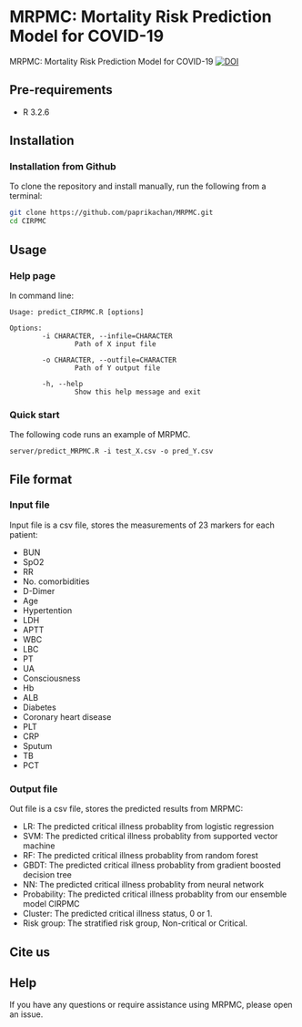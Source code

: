 # MRPMC: Mortality Risk Prediction Model for COVID-19

MRPMC: Mortality Risk Prediction Model for COVID-19 [![DOI](https://zenodo.org/badge/288612132.svg)](https://zenodo.org/badge/latestdoi/288612132)



## Pre-requirements
* R 3.2.6

## Installation

### Installation from Github
To clone the repository and install manually, run the following from a terminal:
```Bash
git clone https://github.com/paprikachan/MRPMC.git
cd CIRPMC
```

## Usage

### Help page

In command line:
```shell
Usage: predict_CIRPMC.R [options]

Options:
        -i CHARACTER, --infile=CHARACTER
                Path of X input file

        -o CHARACTER, --outfile=CHARACTER
                Path of Y output file

        -h, --help
                Show this help message and exit
```

### Quick start
The following code runs an example of MRPMC.

```shell
server/predict_MRPMC.R -i test_X.csv -o pred_Y.csv
```

## File format

### Input file


Input file is a csv file, stores the measurements of 23 markers for each patient:
* BUN	
* SpO2	
* RR	
* No. comorbidities	
* D-Dimer	
* Age	
* Hypertention	
* LDH	
* APTT	
* WBC	
* LBC	
* PT	
* UA	
* Consciousness	
* Hb	
* ALB	
* Diabetes	
* Coronary heart disease	
* PLT	
* CRP	
* Sputum	
* TB	
* PCT
 

### Output file
Out file is a csv file, stores the predicted results from MRPMC:
* LR: The predicted critical illness probablity from logistic regression
* SVM: The predicted critical illness probablity from supported vector machine
* RF: The predicted critical illness probablity from random forest
* GBDT: The predicted critical illness probablity from gradient boosted decision tree
* NN: The predicted critical illness probablity from neural network
* Probability: The predicted critical illness probablity from our ensemble model CIRPMC
* Cluster: The predicted critical illness status, 0 or 1.
* Risk group: The stratified risk group, Non-critical or Critical.


## Cite us

## Help
If you have any questions or require assistance using MRPMC, please open an issue.

